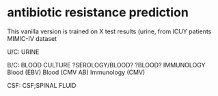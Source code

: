 # antibiotic resistance prediction
This vanilla version is trained on X test results (urine,  from ICUY patients MIMIC-IV dataset 

U/C: URINE

B/C: BLOOD CULTURE  ?SEROLOGY/BLOOD? ?BLOOD?
IMMUNOLOGY
Blood (EBV)
Blood (CMV AB)
Immunology (CMV)

CSF: CSF;SPINAL FLUID



